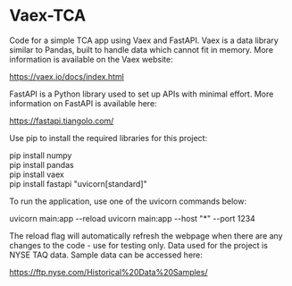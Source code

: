 # Vaex-TCA
Code for a simple TCA app using Vaex and FastAPI. Vaex is a data library similar to Pandas, built to handle data which cannot fit in memory. More information is available on the Vaex website:

https://vaex.io/docs/index.html

FastAPI is a Python library used to set up APIs with minimal effort. More information on FastAPI is available here:

https://fastapi.tiangolo.com/

Use pip to install the required libraries for this project:

pip install numpy  
pip install pandas  
pip install vaex  
pip install fastapi "uvicorn[standard]"

To run the application, use one of the uvicorn commands below:

uvicorn main:app --reload
uvicorn main:app --host "*" --port 1234

The reload flag will automatically refresh the webpage when there are any changes to the code - use for testing only. Data used for the project is NYSE TAQ data. Sample data can be accessed here:

https://ftp.nyse.com/Historical%20Data%20Samples/
